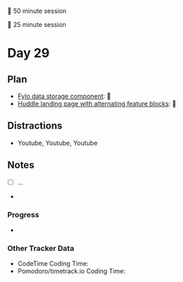 🍒 50 minute session

🍅 25 minute session

# Day 29

## Plan

-   [Fylo data storage component](https://www.frontendmentor.io/challenges/fylo-data-storage-component-1dZPRbV5n): 🍒
-   [Huddle landing page with alternating feature blocks](https://www.frontendmentor.io/challenges/huddle-landing-page-with-alternating-feature-blocks-5ca5f5981e82137ec91a5100): 🍒

## Distractions

-   Youtube, Youtube, Youtube

## Notes

-   [ ] ...

-

### Progress

-

### Other Tracker Data

-   CodeTime Coding Time:
-   Pomodoro/timetrack.io Coding Time:
